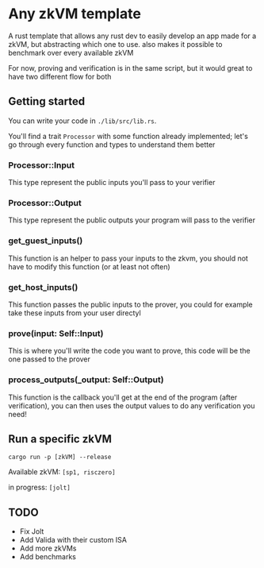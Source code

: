 # Any zkVM template
A rust template that allows any rust dev to easily develop an app made for a zkVM, but abstracting which one to use. also makes it possible to benchmark over every available zkVM

For now, proving and verification is in the same script, but it would great to have two different flow for both

## Getting started
You can write your code in `./lib/src/lib.rs`. 

You'll find a trait `Processor` with some function already implemented; let's go through every function and types to understand them better

### Processor::Input
This type represent the public inputs you'll pass to your verifier
### Processor::Output
This type represent the public outputs your program will pass to the verifier
### get_guest_inputs()
This function is an helper to pass your inputs to the zkvm, you should not have to modify this function (or at least not often)
### get_host_inputs()
This function passes the public inputs to the prover, you could for example take these inputs from your user directyl
### prove(input: Self::Input)
This is where you'll write the code you want to prove, this code will be the one passed to the prover
### process_outputs(_output: Self::Output)
This function is the callback you'll get at the end of the program (after verification), you can then uses the output values to do any verification you need!

## Run a specific zkVM
`cargo run -p [zkVM] --release`

Available zkVM: `[sp1, risczero]`

in progress: `[jolt]`

## TODO
- Fix Jolt
- Add Valida with their custom ISA
- Add more zkVMs
- Add benchmarks
